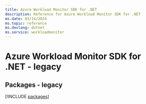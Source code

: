 ```yaml
---
title: Azure Workload Monitor SDK for .NET
description: Reference for Azure Workload Monitor SDK for .NET
ms.date: 03/14/2024
ms.topic: reference
ms.devlang: dotnet
ms.service: workloadmonitor
---
```

# Azure Workload Monitor SDK for .NET - legacy
## Packages - legacy
[!INCLUDE [packages](workload-monitor-index.md)]